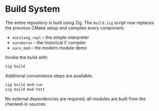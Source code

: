 # Build System

The entire repository is built using Zig.  The `build.zig` script now
replaces the previous CMake setup and compiles every component:

* `ourolang_repl` – the simple interpreter
* `ouroboros` – the historical C compiler
* `ouro_mod` – the modern module demo

Invoke the build with:

```bash
zig build
```

Additional convenience steps are available:

```bash
zig build mod-run
zig build mod-test
```

No external dependencies are required; all modules are built from the
checked-in sources.
